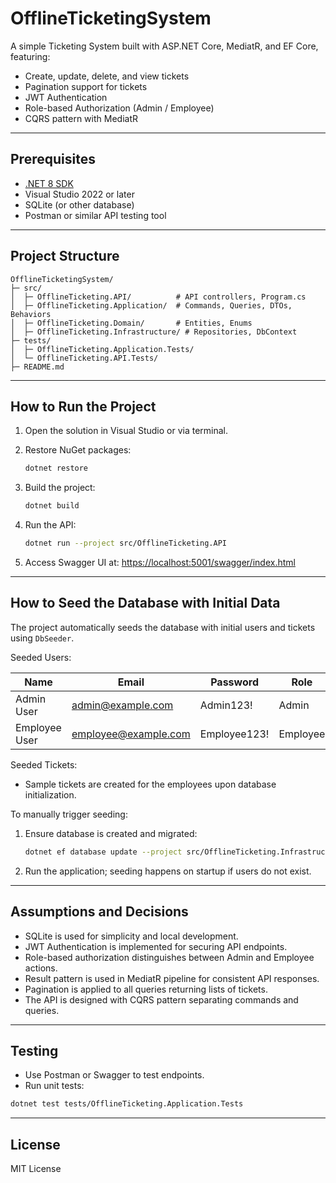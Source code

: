 # OfflineTicketingSystem

A simple Ticketing System built with ASP.NET Core, MediatR, and EF Core, featuring:

* Create, update, delete, and view tickets
* Pagination support for tickets
* JWT Authentication
* Role-based Authorization (Admin / Employee)
* CQRS pattern with MediatR

---

## Prerequisites

* [.NET 8 SDK](https://dotnet.microsoft.com/en-us/download/dotnet/8.0)
* Visual Studio 2022 or later
* SQLite (or other database)
* Postman or similar API testing tool

---

## Project Structure

```
OfflineTicketingSystem/
├─ src/
│  ├─ OfflineTicketing.API/          # API controllers, Program.cs
│  ├─ OfflineTicketing.Application/  # Commands, Queries, DTOs, Behaviors
│  ├─ OfflineTicketing.Domain/       # Entities, Enums
│  ├─ OfflineTicketing.Infrastructure/ # Repositories, DbContext
├─ tests/
│  ├─ OfflineTicketing.Application.Tests/
│  └─ OfflineTicketing.API.Tests/
├─ README.md
```

---

## How to Run the Project

1. Open the solution in Visual Studio or via terminal.
2. Restore NuGet packages:

   ```bash
   dotnet restore
   ```
3. Build the project:

   ```bash
   dotnet build
   ```
4. Run the API:

   ```bash
   dotnet run --project src/OfflineTicketing.API
   ```
5. Access Swagger UI at: [https://localhost:5001/swagger/index.html](https://localhost:5001/swagger/index.html)

---

## How to Seed the Database with Initial Data

The project automatically seeds the database with initial users and tickets using `DbSeeder`.

Seeded Users:

| Name          | Email                                               | Password     | Role     |
| ------------- | --------------------------------------------------- | ------------ | -------- |
| Admin User    | [admin@example.com](mailto:admin@example.com)       | Admin123!    | Admin    |
| Employee User | [employee@example.com](mailto:employee@example.com) | Employee123! | Employee |

Seeded Tickets:

* Sample tickets are created for the employees upon database initialization.

To manually trigger seeding:

1. Ensure database is created and migrated:

   ```bash
   dotnet ef database update --project src/OfflineTicketing.Infrastructure
   ```
2. Run the application; seeding happens on startup if users do not exist.

---

## Assumptions and Decisions

* SQLite is used for simplicity and local development.
* JWT Authentication is implemented for securing API endpoints.
* Role-based authorization distinguishes between Admin and Employee actions.
* Result<T> pattern is used in MediatR pipeline for consistent API responses.
* Pagination is applied to all queries returning lists of tickets.
* The API is designed with CQRS pattern separating commands and queries.

---

## Testing

* Use Postman or Swagger to test endpoints.
* Run unit tests:

```bash
dotnet test tests/OfflineTicketing.Application.Tests
```

---

## License

MIT License
